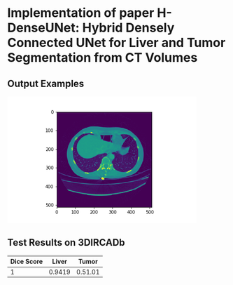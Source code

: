 # Implementation of paper H-DenseUNet: Hybrid Densely Connected UNet for Liver and Tumor Segmentation from CT Volumes

## Output Examples
![caption](images/input.png)

## Test Results on 3DIRCADb 

Dice Score  | Liver | Tumor
--- | --- | ---
1 | 0.9419 | 0.51.01

